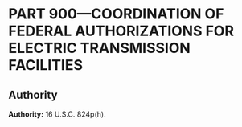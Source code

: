# PART 900—COORDINATION OF FEDERAL AUTHORIZATIONS FOR ELECTRIC TRANSMISSION FACILITIES


## Authority

**Authority:** 16 U.S.C. 824p(h).


